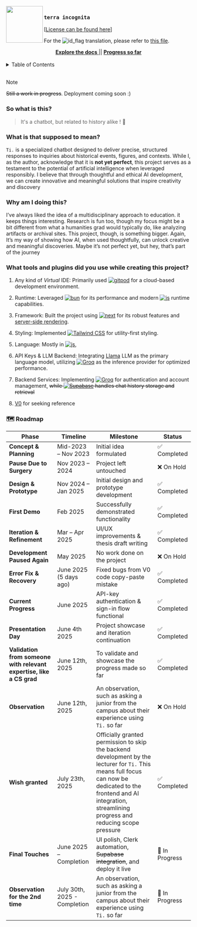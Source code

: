 <!-- This original Markdown design is inspired by Zed Browser's official repository. -->  
<!-- Source: https://github.com/zed-industries/zed/blob/main/README.md -->

<img src="./root/app/favicon.ico" width="100px" align="left" />

### `terra incognita`
[[License can be found here](/license)]

<p align="left">
  For the
  <img
    src="https://upload.wikimedia.org/wikipedia/commons/thumb/9/9f/Flag_of_Indonesia.svg/20px-Flag_of_Indonesia.svg.png?20200822164827"
    alt="id_flag"
  />
  translation, please refer to <a href="/root/readme.md">this file</a>.
  <br />
</p>

<div align="center">
  <a href="/root/">
    <strong>Explore the docs</strong>
  </a>
  <span>||</span>
  <a href="/changelog.md">
    <strong>Progress so far</strong>
  </a>
</div>

<br/>

<details>
  <summary>Table of Contents</summary>
  <ol>
    <li>
      <a href="#so-what-is-this">So what is this?</a>
    </li>
    <li>
      <a href="#what-is-it-supposed-to-mean">What is that supposed to mean?</a>
    </li>
    <li>
      <a href="#why-am-i-doing-this">Why am I doing this?</a>
    </li>
    <li>
      <a
        href="#what-tools-and-plugins-did-you-use-while-creating-this-project"
        >What tools and plugins did you use while creating this project?</a
      >
    </li>
    <li><a href="#roadmap">🗺️ Roadmap</a></li>
  </ol>
</details>

<br/>

> [!NOTE]  
> ~~Still a work in progress~~. Deployment coming soon :)

### So what is this?
> It's a chatbot, but related to history alike ! 🤗

### What is that supposed to mean?
``Ti.`` is a specialized chatbot designed to deliver precise, structured responses to inquiries about historical events, figures, and contexts. While I, as the author, acknowledge that it is __not yet perfect__, this project serves as a testament to the potential of artificial intelligence when leveraged responsibly. I believe that through thoughtful and ethical AI development, we can create innovative and meaningful solutions that inspire creativity and discovery

### Why am I doing this?
I’ve always liked the idea of a multidisciplinary approach to education. it keeps things interesting. Research is fun too, though my focus might be a bit different from what a humanities grad would typically do, like analyzing artifacts or archival sites. This project, though, is something bigger. Again, It’s my way of showing how AI, when used thoughtfully, can unlock creative and meaningful discoveries. Maybe it’s not perfect yet, but hey, that’s part of the journey

### What tools and plugins did you use while creating this project?
1. Any kind of *Virtual* IDE: Primarily used <a href="https://gitpod.io/"><img src="https://img.shields.io/badge/-gitpod-orange?logo=gitpod&logoColor=white&label=" alt="gitpod" /></a> for a cloud-based development environment.

2. Runtime: Leveraged <a href="https://bun.sh/">
  <img src="https://img.shields.io/badge/bun-%23000000.svg?logo=bun&logoColor=white" alt="bun"></a> for its performance and modern <a href="https://developer.mozilla.org/en-US/docs/Web/JavaScript"><img src="https://img.shields.io/badge/JavaScript-%23F7DF1E.svg?logo=javascript&logoColor=white" alt="js"></a> runtime capabilities.

3. Framework: Built the project using <a href="https://nextjs.org/">
  <img src="https://img.shields.io/badge/next-%23000000.svg?logo=next.js&logoColor=white" alt="next"></a> for its robust features and [server-side rendering](https://nextjs.org/docs/pages/building-your-application/rendering/server-side-rendering).

4. Styling: Implemented <a href="https://tailwindcss.com/"><img src="https://img.shields.io/badge/tailwind.css-%2338B2AC.svg?logo=tailwindcss&logoColor=white" alt="Tailwind CSS"></a> for utility-first styling.

5. Language: Mostly in <a href="https://developer.mozilla.org/en-US/docs/Web/JavaScript"><img src="https://img.shields.io/badge/JavaScript-%23F7DF1E.svg?logo=javascript&logoColor=white" alt="js"></a>,

6. API Keys & LLM Backend: Integrating [Llama](https://ai.meta.com/blog/meta-llama-3-1/) LLM as the primary language model, utilizing <a href="https://console.groq.com/home"><img src="https://img.shields.io/badge/Groq-%23F55036.svg" alt="Groq"></a> as the inference provider for optimized performance. 

7. Backend Services: Implementing <a href="https://dashboard.clerk.com/apps"><img src="https://img.shields.io/badge/Clerk-%23000000.svg?logo=clerk&logoColor=purple" alt="Groq"></a> for authentication and account management, ~~while <a href="https://supabase.com/"><img src="https://img.shields.io/badge/Supabase-%2300E676.svg?logo=supabase&logoColor=white" alt="Supabase"></a> handles chat history storage and retrieval~~

8. [V0](https://v0.dev/) for seeking reference

### 🗺️ Roadmap
| Phase | Timeline | Milestone | Status |
|-------|----------|-----------|--------|
| **Concept & Planning** | Mid-2023 – Nov 2023 | Initial idea formulated | ✅ Completed |
| **Pause Due to Surgery** | Nov 2023 – 2024 | Project left untouched | ❌ On Hold |
| **Design & Prototype** | Nov 2024 – Jan 2025 | Initial design and prototype development | ✅ Completed |
| **First Demo** | Feb 2025 | Successfully demonstrated functionality | ✅ Completed |
| **Iteration & Refinement** | Mar – Apr 2025 | UI/UX improvements & thesis draft writing | ✅ Completed |
| **Development Paused Again** | May 2025 | No work done on the project | ❌ On Hold |
| **Error Fix & Recovery** | June 2025 (5 days ago) | Fixed bugs from V0 code copy-paste mistake | ✅ Completed |
| **Current Progress** | June 2025 | API-key authentication & sign-in flow functional | ✅ Completed |
| **Presentation Day** | June 4th 2025 | Project showcase and iteration continuation | ✅ Completed |
| **Validation from someone with relevant expertise, like a CS grad**       | June 12th, 2025 | To validate and showcase the progress made so far | ✅ Completed |
| **Observation**       | June 12th, 2025 | An observation, such as asking a junior from the campus about their experience using `Ti.` so far | ❌ On Hold |
| **Wish granted**       | July 23th, 2025 | Officially granted permission to skip the backend development by the lecturer for `Ti.` This means full focus can now be dedicated to the frontend and AI integration, streamlining progress and reducing scope pressure | ✅ Completed |
| **Final Touches** | June 2025 – Completion | UI polish, Clerk automation, ~~Supabase integration~~, and deploy it live | 🔄 In Progress |
| **Observation for the 2nd time**       | July 30th, 2025 - Completion | An observation, such as asking a junior from the campus about their experience using `Ti.` so far | 🔄 In Progress |